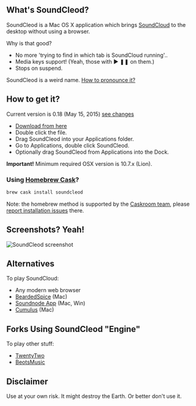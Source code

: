 ## What's SoundCleod?

SoundCleod is a Mac OS X application which brings
[SoundCloud](http://soundcloud.com) to the
desktop without using a browser.

Why is that good?

- No more 'trying to find in which tab is SoundCloud running'..
- Media keys support! (Yeah, those with ▶ ❚❚ on them.)
- Stops on suspend.

SoundCleod is a weird name. [How to pronounce it?](https://soundcloud.com/senart/soundcleod)

## How to get it?

Current version is 0.18 (May 15, 2015) [see changes](https://github.com/salomvary/soundcleod/blob/master/CHANGELOG.md)

- [Download from
	here](https://github.com/salomvary/soundcleod/blob/master/dist/SoundCleod.dmg?raw=true)
- Double click the file.
- Drag SoundCleod into your Applications folder.
- Go to Applications, double click SoundCleod.
- Optionally drag SoundCleod from Applications into the Dock.

**Important!** Minimum required OSX version is 10.7.x (Lion).

### Using [Homebrew Cask](http://caskroom.io/)?

```sh
brew cask install soundcleod
```

Note: the homebrew method is supported by the [Caskroom team](https://github.com/caskroom/homebrew-cask), please [report installation issues](https://github.com/caskroom/homebrew-cask#reporting-bugs) there.

## Screenshots? Yeah!

![SoundCleod screenshot](https://raw.github.com/salomvary/soundcleod/master/screenshot.png)

## Alternatives
To play SoundCloud:
- Any modern web browser
- [BeardedSpice](https://github.com/beardedspice/beardedspice) (Mac)
- [Soundnode App](http://www.soundnodeapp.com/) (Mac, Win)
- [Cumulus](https://github.com/gillesdemey/Cumulus) (Mac)

## Forks Using SoundCleod "Engine"
To play other stuff:
- [TwentyTwo](https://github.com/marcw/twentytwo)
- [BeotsMusic](http://beotsmusic.kiding.net/)

## Disclaimer

Use at your own risk. It might destroy the Earth. Or better don't use
it.
